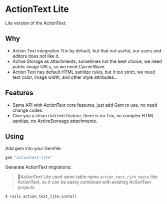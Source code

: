 # ActionText Lite

Lite version of the ActionText.

## Why

- Action Text integration Trix by default, but that not useful, our users and editors does not like it.
- Active Storage as attachments, sometimes not the best choice, we need public image URLs, so we need CarrierWave.
- Action Text has default HTML sanitize rules, but it too strict, we need text color, image width, and other style attributes...

## Features

- Same API with ActionText core features, just add Gem to use, no need change codes.
- Give you a clean rich text feature, there is no Trix, no complex HTML sanitize, no ActiveStoreage attachments.

## Using

Add gem into your Gemfile:

```rb
gem "actiontext-lite"
```

Generate ActionText migrations:

> 🎁ActionText Lite used same table name `action_text_rich_texts` like ActionText, so it can be easily combined with existing ActionText projects.

```bash
$ rails action_text_lite:install
```
